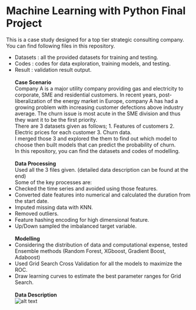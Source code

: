 # Machine Learning with Python Final Project
This is a case study designed for a top tier strategic consulting company. \
You can find following files in this repository.
* Datasets : all the provided datasets for training and testing.
* Codes : codes for data exploration, training models, and testing.
* Result : validation result output. \
\
**Case Scenario** \
Company A is a major utility company providing gas and electricity to corporate, SME and residential customers. In recent years, post-liberalization of the energy market in Europe, company A has had a growing problem with increasing customer defections above industry average. The churn issue is most acute in the SME division and thus they want it to be the first priority. \
There are 3 datasets given as follows; 1. Features of customers 2. Electric prices for each customer 3. Churn data. \
I merged those 3 and explored the them to find out which model to choose then built models that can predict the probability of churn. \
In this repository, you can find the datasets and codes of modelling. \
\
**Data Processing** \
Used all the 3 files given. (detailed data description can be found at the end) \
Some of the key processes are:
* Checked the time series and avoided using those features.
* Converted date features into numerical and calculated the duration from the start date. 
* Imputed missing data with KNN.  
* Removed outliers.  
* Feature hashing encoding for high dimensional feature.  
* Up/Down sampled the imbalanced target variable. \
\
**Modelling**
 * Considering the distribution of data and computational expense, tested Ensemble methods (Random Forest, XGboost, Gradient Boost, Adaboost)
 * Used Grid Search Cross Validation for all the models to maximize the ROC. 
 * Draw learning curves to estimate the best parameter ranges for Grid Search.
 \
 \
**Data Description** \
![alt text](https://github.com/chierina/ESCP-ML-Python/blob/master/data_description.png)
